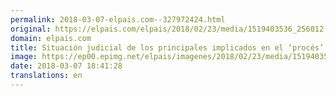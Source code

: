 ```yaml
---
permalink: 2018-03-07-elpais.com--327972424.html
original: https://elpais.com/elpais/2018/02/23/media/1519403536_256012.html#?ref=rss&format=simple&link=link
domain: elpais.com
title: Situación judicial de los principales implicados en el ‘procés’
image: https://ep00.epimg.net/elpais/imagenes/2018/02/23/media/1519403536_256012_1519403673_rrss_normal.png
date: 2018-03-07 18:41:28
translations: en
---
```


